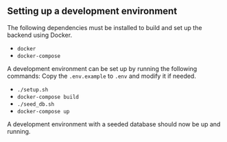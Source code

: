 ## Setting up a development environment
The following dependencies must be installed to build and set up the backend
using Docker.

* `docker`
* `docker-compose`

A development environment can be set up by running the following commands:
Copy the `.env.example` to `.env` and modify it if needed.

* `./setup.sh`
* `docker-compose build`
* `./seed_db.sh`
* `docker-compose up`

A development environment with a seeded database should now be up and running.
